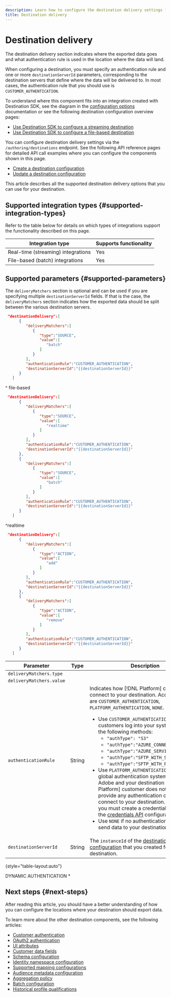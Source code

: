 ```yaml
---
description: Learn how to configure the destination delivery settings for destinations built with Destination SDK, to indicate where the exported data goes and what authentication rule is used in the location where the data will land.
title: Destination delivery
---
```


# Destination delivery

The destination delivery section indicates where the exported data goes and what authentication rule is used in the location where the data will land.

When configuring a destination, you must specify an authentication rule and one or more `destinationServerId` parameters, corresponding to the destination servers that define where the data will be delivered to. In most cases, the authentication rule that you should use is `CUSTOMER_AUTHENTICATION`. 

To understand where this component fits into an integration created with Destination SDK, see the diagram in the [configuration options](../configuration-options.md) documentation or see the following destination configuration overview pages:

* [Use Destination SDK to configure a streaming destination](../../guides/configure-destination-instructions.md#create-destination-configuration)
* [Use Destination SDK to configure a file-based destination](../../guides/configure-file-based-destination-instructions.md#create-destination-configuration)

You can configure destination delivery settings via the `/authoring/destinations` endpoint. See the following API reference pages for detailed API call examples where you can configure the components shown in this page.

* [Create a destination configuration](../../authoring-api/destination-configuration/create-destination-configuration.md)
* [Update a destination configuration](../../authoring-api/destination-configuration/update-destination-configuration.md)

This article describes all the supported destination delivery options that you can use for your destination.

## Supported integration types {#supported-integration-types}

Refer to the table below for details on which types of integrations support the functionality described on this page.

|Integration type| Supports functionality |
|---|---|
| Real-time (streaming) integrations | Yes |
| File-based (batch) integrations | Yes |

## Supported parameters {#supported-parameters}

The `deliveryMatchers` section is optional and can be used if you are specifying multiple `destinationServerId` fields. If that is the case, the `deliveryMatchers` section indicates how the exported data should be split between the various destination servers.

```json
 "destinationDelivery":[
      {
         "deliveryMatchers":[
            {
               "type":"SOURCE",
               "value":[
                  "batch"
               ]
            }
         ],
         "authenticationRule":"CUSTOMER_AUTHENTICATION",
         "destinationServerId":"{{destinationServerId}}"
      }
   ]
```
^ file-based


```json
 "destinationDelivery":[
      {
         "deliveryMatchers":[
            {
               "type":"SOURCE",
               "value":[
                  "realtime"
               ]
            }
         ],
         "authenticationRule":"CUSTOMER_AUTHENTICATION",
         "destinationServerId":"{{destinationServerId}}"
      },
      {
         "deliveryMatchers":[
            {
               "type":"SOURCE",
               "value":[
                  "batch"
               ]
            }
         ],
         "authenticationRule":"CUSTOMER_AUTHENTICATION",
         "destinationServerId":"{{destinationServerId}}"
      }
   ]
```
^realtime


```json
 "destinationDelivery":[
      {
         "deliveryMatchers":[
            {
               "type":"ACTION",
               "value":[
                  "add"
               ]
            }
         ],
         "authenticationRule":"CUSTOMER_AUTHENTICATION",
         "destinationServerId":"{{destinationServerId}}"
      },
      {
         "deliveryMatchers":[
            {
               "type":"ACTION",
               "value":[
                  "remove"
               ]
            }
         ],
         "authenticationRule":"CUSTOMER_AUTHENTICATION",
         "destinationServerId":"{{destinationServerId}}"
      }
   ]
```



|Parameter | Type | Description|
|---------|----------|------|
|`deliveryMatchers.type`|||
|`deliveryMatchers.value`|||
|`authenticationRule` | String | Indicates how [!DNL Platform] customers connect to your destination. Accepted values are `CUSTOMER_AUTHENTICATION`, `PLATFORM_AUTHENTICATION`, `NONE`. <br> <ul><li>Use `CUSTOMER_AUTHENTICATION` if Platform customers log into your system via any of the following methods: <ul><li>`"authType": "S3"`</li><li>`"authType":"AZURE_CONNECTION_STRING"`</li><li>`"authType":"AZURE_SERVICE_PRINCIPAL"`</li><li>`"authType":"SFTP_WITH_SSH_KEY"`</li><li>`"authType":"SFTP_WITH_PASSWORD"`</li></ul> </li><li> Use `PLATFORM_AUTHENTICATION` if there is a global authentication system between Adobe and your destination and the [!DNL Platform] customer does not need to provide any authentication credentials to connect to your destination. In this case, you must create a credentials object using the [credentials API](../../credentials-api/create-credential-configuration.md) configuration. </li><li>Use `NONE` if no authentication is required to send data to your destination platform. </li></ul> |
|`destinationServerId` | String | The `instanceId` of the [destination server configuration](../../authoring-api/destination-server/create-destination-server.md) that you created for this destination. |

{style="table-layout:auto"}

DYNAMIC AUTHENTICATION
* 

## Next steps {#next-steps}

After reading this article, you should have a better understanding of how you can configure the locations where your destination should export data.

To learn more about the other destination components, see the following articles:

* [Customer authentication](customer-authentication.md)
* [OAuth2 authentication](oauth2-authentication.md)
* [UI attributes](ui-attributes.md)
* [Customer data fields](customer-data-fields.md)
* [Schema configuration](schema-configuration.md)
* [Identity namespace configuration](identity-namespace-configuration.md)
* [Supported mapping configurations](supported-mapping-configurations.md)
* [Audience metadata configuration](audience-metadata-configuration.md)
* [Aggregation policy](aggregation-policy.md)
* [Batch configuration](batch-configuration.md)
* [Historical profile qualifications](historical-profile-qualifications.md)